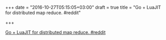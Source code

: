 +++
date = "2016-10-27T05:15:05+03:00"
draft = true
title = "Go + LuaJIT for distributed map reduce.  #reddit"

+++

<p><a href="https://t.co/QAeogAZuut">Go + LuaJIT for distributed map reduce.  #reddit</a></p>
